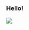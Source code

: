 ### Hello!






<a href="https://github.com/qreardedwastakennN">
  <img src="https://github-readme-stats.vercel.app/api?username=qreardedwastakennN&count_private=true&hide_border=true&show_icons=true&include_all_commits=true&bg_color=0d1117&title_color=df761c&text_color=FFFFFF&icon_color=df761c">
</a>
